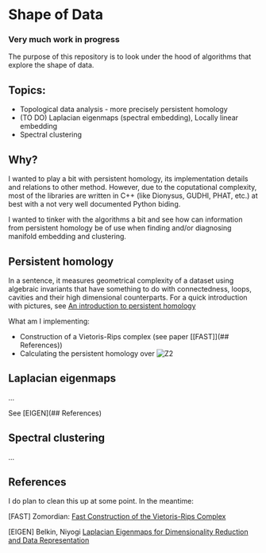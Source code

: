 # Shape of Data

### Very much work in progress

The purpose of this repository is to look under the hood of algorithms
that explore the shape of data.

## Topics:
* Topological data analysis - more precisely persistent homology
* (TO DO) Laplacian eigenmaps (spectral embedding), Locally linear embedding
* Spectral clustering

## Why?

I wanted to play a bit with persistent homology, its implementation details
and relations to other method. However, due to the coputational complexity,
most of the libraries are written in C++ (like Dionysus, GUDHI, PHAT, etc.)
at best with a not very well documented  Python biding.

I wanted to tinker with the algorithms a bit and see how can
information from persistent homology be of use when finding and/or
diagnosing manifold embedding and clustering.

## Persistent homology

In a sentence, it measures geometrical complexity of a dataset using algebraic invariants
that have something to do with connectedness, loops, cavities and their high dimensional
counterparts. For a quick introduction with pictures, see [An introduction to persistent homology](http://bastian.rieck.ru/research/an_introduction_to_persistent_homology.pdf)

What am I implementing:
- Construction of a Vietoris-Rips complex (see paper [[FAST]](## References))
- Calculating the persistent homology over <img src="https://latex.codecogs.com/svg.latex?\mathbb{Z}_2" title="Z2" />

## Laplacian eigenmaps

...

See [EIGEN](## References)

## Spectral clustering

...

## References

I do plan to clean this up at some point. In the meantime:

[FAST] Zomordian: [Fast Construction of the Vietoris-Rips Complex](http://citeseerx.ist.psu.edu/viewdoc/download?doi=10.1.1.210.426&rep=rep1&type=pdf)

[EIGEN] Belkin, Niyogi [Laplacian Eigenmaps for Dimensionality Reduction and Data
Representation](http://citeseerx.ist.psu.edu/viewdoc/download?doi=10.1.1.192.8814&rep=rep1&type=pdf)
